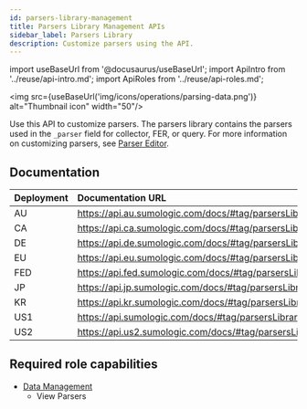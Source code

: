 ```yaml
---
id: parsers-library-management
title: Parsers Library Management APIs
sidebar_label: Parsers Library
description: Customize parsers using the API. 
---
```


import useBaseUrl from '@docusaurus/useBaseUrl';
import ApiIntro from '../reuse/api-intro.md';
import ApiRoles from '../reuse/api-roles.md';

<img src={useBaseUrl('img/icons/operations/parsing-data.png')} alt="Thumbnail icon" width="50"/>

Use this API to customize parsers. The parsers library contains the parsers used in the `_parser` field for collector, FER, or query. For more information on customizing parsers, see [Parser Editor](/docs/cse/schema/parser-editor/).

## Documentation

<ApiIntro/>

| Deployment | Documentation URL                                           |
|:------------|:-------------------------------------------------------------|
| AU         | https://api.au.sumologic.com/docs/#tag/parsersLibraryManagement  |
| CA         | https://api.ca.sumologic.com/docs/#tag/parsersLibraryManagement  |
| DE         | https://api.de.sumologic.com/docs/#tag/parsersLibraryManagement  |
| EU         | https://api.eu.sumologic.com/docs/#tag/parsersLibraryManagement  |
| FED        | https://api.fed.sumologic.com/docs/#tag/parsersLibraryManagement |
| JP         | https://api.jp.sumologic.com/docs/#tag/parsersLibraryManagement  |
| KR         | https://api.kr.sumologic.com/docs/#tag/parsersLibraryManagement  |
| US1        | https://api.sumologic.com/docs/#tag/parsersLibraryManagement     |
| US2        | https://api.us2.sumologic.com/docs/#tag/parsersLibraryManagement |

## Required role capabilities

<ApiRoles/>

* [Data Management](/docs/manage/users-roles/roles/role-capabilities/#data-management)
    * View Parsers